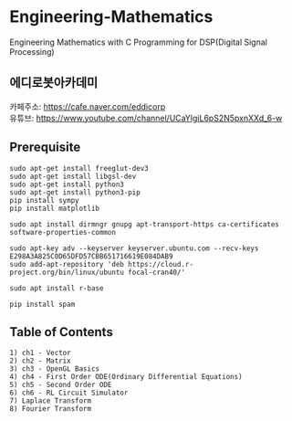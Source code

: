 # Engineering-Mathematics
Engineering Mathematics with C Programming for DSP(Digital Signal Processing)

## 에디로봇아카데미

카페주소: https://cafe.naver.com/eddicorp  
유튜브: https://www.youtube.com/channel/UCaYlgiL6pS2N5pxnXXd_6-w  

## Prerequisite

```make
sudo apt-get install freeglut-dev3
sudo apt-get install libgsl-dev
sudo apt-get install python3
sudo apt-get install python3-pip
pip install sympy
pip install matplotlib

sudo apt install dirmngr gnupg apt-transport-https ca-certificates software-properties-common

sudo apt-key adv --keyserver keyserver.ubuntu.com --recv-keys E298A3A825C0D65DFD57CBB651716619E084DAB9
sudo add-apt-repository 'deb https://cloud.r-project.org/bin/linux/ubuntu focal-cran40/'

sudo apt install r-base

pip install spam
```

## Table of Contents

```make
1) ch1 - Vector
2) ch2 - Matrix
3) ch3 - OpenGL Basics
4) ch4 - First Order ODE(Ordinary Differential Equations)
5) ch5 - Second Order ODE
6) ch6 - RL Circuit Simulator
7) Laplace Transform
8) Fourier Transform
```
